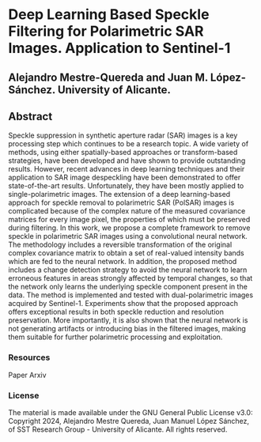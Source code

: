# Deep Learning Based Speckle Filtering for Polarimetric SAR Images. Application to Sentinel-1
## Alejandro Mestre-Quereda and Juan M. López-Sánchez. University of Alicante.

## Abstract
Speckle suppression in synthetic aperture radar (SAR) images is a key processing step which continues to be a research topic. A wide variety of methods, using either spatially-based approaches or transform-based strategies, have been developed and have shown to provide outstanding results. However, recent advances in deep learning techniques and their application to SAR image despeckling have been demonstrated to offer state-of-the-art results. Unfortunately, they have been mostly applied to single-polarimetric images. The extension of a deep learning-based approach for speckle removal to polarimetric SAR (PolSAR) images is complicated because of the complex nature of the measured covariance matrices for every image pixel, the properties of which must be preserved during filtering. In this work, we propose a complete framework to remove speckle in polarimetric SAR images using a convolutional neural network. The methodology includes a reversible transformation of the original complex covariance matrix to obtain a set of real-valued intensity bands which are fed to the neural network. In addition, the proposed method includes a change detection strategy to avoid the neural network to learn erroneous features in areas strongly affected by temporal changes, so that the network only learns the underlying speckle component present in the data. The method is implemented and tested with dual-polarimetric images acquired by Sentinel-1. Experiments show that the proposed approach offers exceptional results in both speckle reduction and resolution preservation. More importantly, it is also shown that the neural network is not generating artifacts or introducing bias in the filtered images, making them suitable for further polarimetric processing and exploitation. 



### Resources
Paper Arxiv

### License
The material is made available under the GNU General Public License v3.0: Copyright 2024, Alejandro Mestre Quereda, Juan Manuel López Sánchez, of SST Research Group - University of Alicante. All rights reserved.
